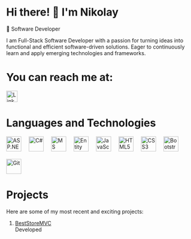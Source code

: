 # Hi there! 👋 I'm Nikolay

🚀 Software Developer

I am Full-Stack Software Developer with a passion for turning ideas into functional and efficient software-driven solutions.
Eager to continuously learn and apply emerging technologies and frameworks.

# You can reach me at:

<a href="https://www.linkedin.com/in/nikolai-georgiev-bb4326323/" target="_blank">
  <img src="https://cdn.jsdelivr.net/gh/devicons/devicon/icons/linkedin/linkedin-original.svg" alt="LinkedIn" width="30" height="30" />
</a>

# Languages and Technologies
<a href="https://github.com/Nikolay-23#languages-and-technologies"  style="text-decoration: none; outline: none;">
<div style="display: flex; gap: 20px; align-items: center; flex-wrap: wrap; pointer-events: none;">
  <img src="https://cdn.jsdelivr.net/gh/devicons/devicon/icons/dot-net/dot-net-original.svg" alt="ASP.NET Core" width="40" height="40" />
  <img src="https://cdn.jsdelivr.net/gh/devicons/devicon/icons/csharp/csharp-original.svg" alt="C#" width="40" height="40" />
  <img src="https://cdn.jsdelivr.net/gh/devicons/devicon/icons/microsoftsqlserver/microsoftsqlserver-plain.svg" alt="MS SQL Server" width="40" height="40" />
  <img src="https://cdn.dribbble.com/userupload/21359917/file/original-6949a8f0c08103ef18a6dd8bb6f15b73.jpg" alt="Entity Framework Core" width="40" height="40" />
  <img src="https://cdn.jsdelivr.net/gh/devicons/devicon/icons/javascript/javascript-original.svg" alt="JavaScript" width="40" height="40" />
  <img src="https://cdn.jsdelivr.net/gh/devicons/devicon/icons/html5/html5-original.svg" alt="HTML5" width="40" height="40" />
  <img src="https://cdn.jsdelivr.net/gh/devicons/devicon/icons/css3/css3-original.svg" alt="CSS3" width="40" height="40" />
  <img src="https://cdn.jsdelivr.net/gh/devicons/devicon/icons/bootstrap/bootstrap-original.svg" alt="Bootstrap" width="40" height="40" />
  <img src="https://cdn.jsdelivr.net/gh/devicons/devicon/icons/git/git-original.svg" alt="Git" width="40" height="40" />
</div>
</a>

# Projects

Here are some of my most recent and exciting projects:

1. <a href="https://github.com/Nikolay-23/BestStoreMVC">BestStoreMVC</a>
    <br>
    Developed

